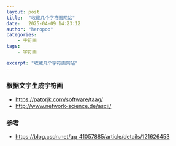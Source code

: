```yaml
---
layout: post
title:  "收藏几个字符画网站"
date:   2025-04-09 14:23:12
author: "heropoo"
categories: 
    - 字符画
tags: 
    - 字符画

excerpt: "收藏几个字符画网站"
---
```


### 根据文字生成字符画
- https://patorjk.com/software/taag/
- http://www.network-science.de/ascii/

### 参考
- https://blog.csdn.net/qq_41057885/article/details/121626453


